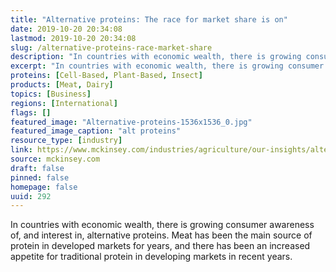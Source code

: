 ```yaml
---
title: "Alternative proteins: The race for market share is on"
date: 2019-10-20 20:34:08
lastmod: 2019-10-20 20:34:08
slug: /alternative-proteins-race-market-share
description: "In countries with economic wealth, there is growing consumer awareness of, and interest in, alternative proteins. Meat has been the main source of protein in developed markets for years, and there has been an increased appetite for traditional protein in developing markets in recent&nbsp;years."
excerpt: "In countries with economic wealth, there is growing consumer awareness of, and interest in, alternative proteins. Meat has been the main source of protein in developed markets for years, and there has been an increased appetite for traditional protein in developing markets in recent&nbsp;years."
proteins: [Cell-Based, Plant-Based, Insect]
products: [Meat, Dairy]
topics: [Business]
regions: [International]
flags: []
featured_image: "Alternative-proteins-1536x1536_0.jpg"
featured_image_caption: "alt proteins"
resource_type: [industry]
link: https://www.mckinsey.com/industries/agriculture/our-insights/alternative-proteins-the-race-for-market-share-is-on
source: mckinsey.com
draft: false
pinned: false
homepage: false
uuid: 292
---
```

In countries with economic wealth, there is growing consumer awareness
of, and interest in, alternative proteins. Meat has been the main source
of protein in developed markets for years, and there has been an
increased appetite for traditional protein in developing markets in
recent years.
